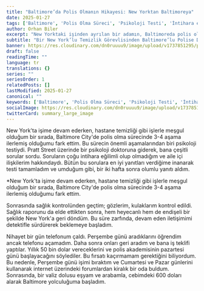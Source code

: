 ```yaml
---
title: "Baltimore’da Polis Olmanın Hikayesi: New Yorktan Baltimoreya"
date: 2025-01-27
tags: ['Baltimore', 'Polis Olma Süreci', 'Psikoloji Testi', 'İntihara eğilim', 'İş Hayatı']
author: Orhan Biler
excerpt: "New Yorktaki işinden ayrılan bir adamın, Baltimoreda polis olma sürecini anlatan ilgi çekici bir hikaye. Kendini öldürme, ilişkiler ve psikoloji testleri ile dolu bu yolculuk, sonunda başarıya ulaşıyor."
subtitle: "Bir New York’lu Temizlik Görevlisinden Baltimore’lu Polise Dönüşüm"
banner: https://res.cloudinary.com/dn0ruuuu9/image/upload/v1737851295/polis-police-egitim-training-oceancity-sahil-20240125_bhui8m.jpg
draft: false
readingTime: ""
language: tr
translations: {}
series: ""
seriesOrder: 1
relatedPosts: []
lastModified: 2025-01-27
canonical: ""
keywords: ['Baltimore', 'Polis Olma Süreci', 'Psikoloji Testi', 'İntihara eğilim', 'İş Hayatı']
socialImage: https://res.cloudinary.com/dn0ruuuu9/image/upload/v1737851295/polis-police-egitim-training-oceancity-sahil-20240125_bhui8m.jpg
twitterCard: summary_large_image
---
```


New York'ta işime devam ederken, hastane temizliği gibi işlerle meşgul olduğum bir sırada, Baltimore City'de polis olma sürecinde 3-4 aşama ilerlemiş olduğumu fark ettim. Bu sürecin önemli aşamalarından biri psikoloji testiydi. Pratt Street üzerinde bir psikoloji doktoruna giderek, bana çeşitli sorular sordu. Soruların çoğu intihara eğilimli olup olmadığım ve aile içi ilişkilerim hakkındaydı. Bütün bu sorulara en iyi yanıtları verdiğime inanarak testi tamamladım ve umduğum gibi, bir iki hafta sonra olumlu yanıtı aldım. 



*New York'ta işime devam ederken, hastane temizliği gibi işlerle meşgul olduğum bir sırada, Baltimore City'de polis olma sürecinde 3-4 aşama ilerlemiş olduğumu fark ettim.


Sonrasında sağlık kontrolünden geçtim; gözlerim, kulaklarım kontrol edildi. Sağlık raporunu da elde ettikten sonra, hem heyecanlı hem de endişeli bir şekilde New York'a geri döndüm. Bu süre zarfında, devam eden iletişimimi detektifle sürdürerek beklemeye başladım. 

Nihayet bir gün telefonum çaldı. Perşembe günü aradıklarını öğrendim ancak telefonu açamadım. Daha sonra onları geri aradım ve bana iş teklifi yaptılar. Yıllık 50 bin dolar vereceklerini ve polis akademisinin pazartesi günü başlayacağını söylediler. Bu fırsatı kaçırmamam gerektiğini biliyordum. Bu nedenle, Perşembe günü işimi bıraktım ve Cumartesi ve Pazar günlerini kullanarak internet üzerindeki forumlardan kiralık bir oda buldum. Sonrasında, bir valiz dolusu eşyam ve arabamla, cebimdeki 600 doları alarak Baltimore yolculuğuma başladım.